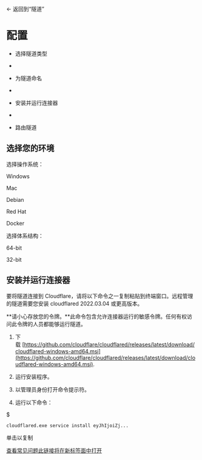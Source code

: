   
← 返回到“隧道”

# 配置

- 选择隧道类型
- >
- 为隧道命名
- >
- 安装并运行连接器
- >
- 路由隧道

## 选择您的环境

选择操作系统：

Windows

Mac

Debian

Red Hat

Docker

选择体系结构：

64-bit

32-bit

## 安装并运行连接器

要将隧道连接到 Cloudflare，请将以下命令之一复制粘贴到终端窗口。远程管理的隧道需要您安装 cloudflared 2022.03.04 或更高版本。

**请小心存放您的令牌。**此命令包含允许连接器运行的敏感令牌。任何有权访问此令牌的人员都能够运行隧道。

1. 下载 [https://github.com/cloudflare/cloudflared/releases/latest/download/cloudflared-windows-amd64.msi](https://github.com/cloudflare/cloudflared/releases/latest/download/cloudflared-windows-amd64.msi).
    
2. 运行安装程序。
    
3. 以管理员身份打开命令提示符。
    
4. 运行以下命令：
    

$

```
cloudflared.exe service install eyJhIjoiZj...
```

单击以复制

[查看常见问题此链接将在新标签面中打开](https://developers.cloudflare.com/cloudflare-one/faq/cloudflare-tunnels-faq/#how-can-i-troubleshoot-a-tunnel-that-was-configured-from-the-zero-trust-dashboard)
